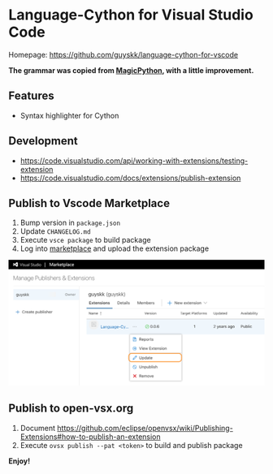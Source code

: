 # Language-Cython for Visual Studio Code

Homepage: https://github.com/guyskk/language-cython-for-vscode 

**The grammar was copied from [MagicPython](https://github.com/MagicStack/MagicPython), with a little improvement.**

## Features

- Syntax highlighter for Cython

## Development

- https://code.visualstudio.com/api/working-with-extensions/testing-extension
- https://code.visualstudio.com/docs/extensions/publish-extension

## Publish to Vscode Marketplace

1. Bump version in `package.json`
2. Update `CHANGELOG.md`
3. Execute `vsce package` to build package
4. Log into [marketplace](https://marketplace.visualstudio.com/vscode) and upload the extension package

![publish-extension](https://raw.githubusercontent.com/guyskk/language-cython-for-vscode/master/images/publish-extension.png)

## Publish to open-vsx.org

1. Document https://github.com/eclipse/openvsx/wiki/Publishing-Extensions#how-to-publish-an-extension
2. Execute `ovsx publish --pat <token>` to build and publish package


**Enjoy!**
